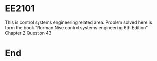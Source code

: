 # EE2101
This is control systems engineering related area.
Problem solved here is form the book "Norman.Nise control systems engineering 6th Edition" Chapter 2 Question 43
# End
